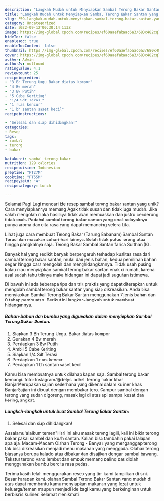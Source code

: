 ```yaml
---
description: "Langkah Mudah untuk Menyiapkan Sambal Terong Bakar Santan yang Enak, Lezat"
title: "Langkah Mudah untuk Menyiapkan Sambal Terong Bakar Santan yang Enak, Lezat"
slug: 359-langkah-mudah-untuk-menyiapkan-sambal-terong-bakar-santan-yang-enak-lezat
category: Uncategorized
date: 2022-09-12T00:30:14.113Z
image: https://img-global.cpcdn.com/recipes/ef60aaefabaac6a3/680x482cq70/sambal-terong-bakar-santan-foto-resep-utama.jpg
hideToc: false
enableToc: true
enableTocContent: false
thumbnail: https://img-global.cpcdn.com/recipes/ef60aaefabaac6a3/680x482cq70/sambal-terong-bakar-santan-foto-resep-utama.jpg
cover: https://img-global.cpcdn.com/recipes/ef60aaefabaac6a3/680x482cq70/sambal-terong-bakar-santan-foto-resep-utama.jpg
author: Admin
authorAv: notfound
ratingvalue: 4.1
reviewcount: 25
recipeingredient:
- "3 Bh Terung Ungu Bakar diatas kompor"
- "4 Bw merah"
- "3 Bw Putih"
- "5 Cabe Keriting"
- "1/4 Sdt Terasi"
- "1 ruas kencur"
- "1 bh santan saset kecil"
recipeinstructions:

- "Selesai dan siap dihidangkan!"
categories:
- Resep
tags:
- sambal
- terong
- bakar

katakunci: sambal terong bakar 
nutrition: 129 calories
recipecuisine: Indonesian
preptime: "PT27M"
cooktime: "PT55M"
recipeyield: "4"
recipecategory: Lunch

---
```



Selamat Pagi Lagi mencari ide resep sambal terong bakar santan yang unik? Cara menyiapkannya memang Agak tidak susah dan tidak juga mudah. Jika salah mengolah maka hasilnya tidak akan memuaskan dan justru cenderung tidak enak. Padahal sambal terong bakar santan yang enak selayaknya punya aroma dan cita rasa yang dapat memancing selera kita.


Lihat juga cara membuat Terong Bakar (Tarung Babanam) Sambal Santan Terasi dan masakan sehari-hari lainnya. Belah tidak putus terong atau hingga pangkalnya saja. Terong Bakar Sambal Santan farida Sulthan (IG.

Banyak hal yang sedikit banyak berpengaruh terhadap kualitas rasa dari sambal terong bakar santan, mulai dari jenis bahan, kedua pemilihan bahan segar hingga cara mengolah dan menghidangkannya. Tidak usah pusing kalau mau menyiapkan sambal terong bakar santan enak di rumah, karena asal sudah tahu triknya maka hidangan ini dapat jadi suguhan istimewa.


Di bawah ini ada beberapa tips dan trik praktis yang dapat diterapkan untuk mengolah sambal terong bakar santan yang siap dikreasikan. Anda bisa menyiapkan Sambal Terong Bakar Santan menggunakan 7 jenis bahan dan 0 tahap pembuatan. Berikut ini langkah-langkah untuk membuat hidangannya.

<!--inarticleads1-->

##### Bahan-bahan dan bumbu yang digunakan dalam menyiapkan Sambal Terong Bakar Santan:

1. Siapkan 3 Bh Terung Ungu. Bakar diatas kompor
1. Gunakan 4 Bw merah
1. Persiapkan 3 Bw Putih
1. Ambil 5 Cabe Keriting
1. Siapkan 1/4 Sdt Terasi
1. Persiapkan 1 ruas kencur
1. Persiapkan 1 bh santan saset kecil


Kamu bisa membuatnya untuk dilahap kapan saja. Sambal terong bakar kemangi. foto: Instagram/@delys_adhel. terong bakar khas BanjarMerupakan sajian sederhana yang dikenal dalam kuliner khas BanjarSajian ini dibuat dengan membakar tero. Campur sambal dengan terong yang sudah digoreng, masak lagi di atas api sampai kesat dan kering, angkat. 

<!--inarticleads2-->

##### Langkah-langkah untuk buat Sambal Terong Bakar Santan:


1. Selesai dan siap dihidangkan!

Assalamu&#39;alaikum temen&#34;Hari ini aku masak terong lagiii, kali ini bikin terong bakar pakai sambel dan kuah santan. Kalian bisa tambahin pakai lalapan apa aja. Macam-Macam Olahan Terong - Banyak yang menganggap terong tak bisa dikreasikan menjadi menu makanan yang menggoda. Olahan terong biasanya berupa balado atau dibakar dan disajikan dengan sambal bawang. Tekstur terong yang lembut dan empuk memang paling pas diolah menggunakan bumbu bercita rasa pedas. 

Terima kasih telah menggunakan resep yang tim kami tampilkan di sini. Besar harapan kami, olahan Sambal Terong Bakar Santan yang mudah di atas dapat membantu kamu menyiapkan makanan yang lezat untuk keluarga/teman maupun menjadi ide bagi kamu yang berkeinginan untuk berbisnis kuliner. Selamat menikmati
